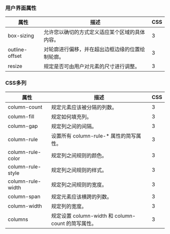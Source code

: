 ### 用户界面属性

属性	|描述	|CSS
---|---|---
box-sizing	|允许您以确切的方式定义适应某个区域的具体内容。	|3
outline-offset|对轮廓进行偏移，并在超出边框边缘的位置绘制轮廓。|	3
resize|	规定是否可由用户对元素的尺寸进行调整。	|3

### CSS多列

属性|	描述|	CSS
---|---|---
column-count|	规定元素应该被分隔的列数。	|3
column-fill	|规定如何填充列。	|3
column-gap	|规定列之间的间隔。	|3
column-rule	|设置所有 column-rule-* 属性的简写属性。|	3
column-rule-color|	规定列之间规则的颜色。|	3
column-rule-style|	规定列之间规则的样式。|	3
column-rule-width|	规定列之间规则的宽度。|	3
column-span	|规定元素应该横跨的列数。|	3
column-width|	规定列的宽度。	|3
columns	|规定设置 column-width 和 column-count 的简写属性。	|3
